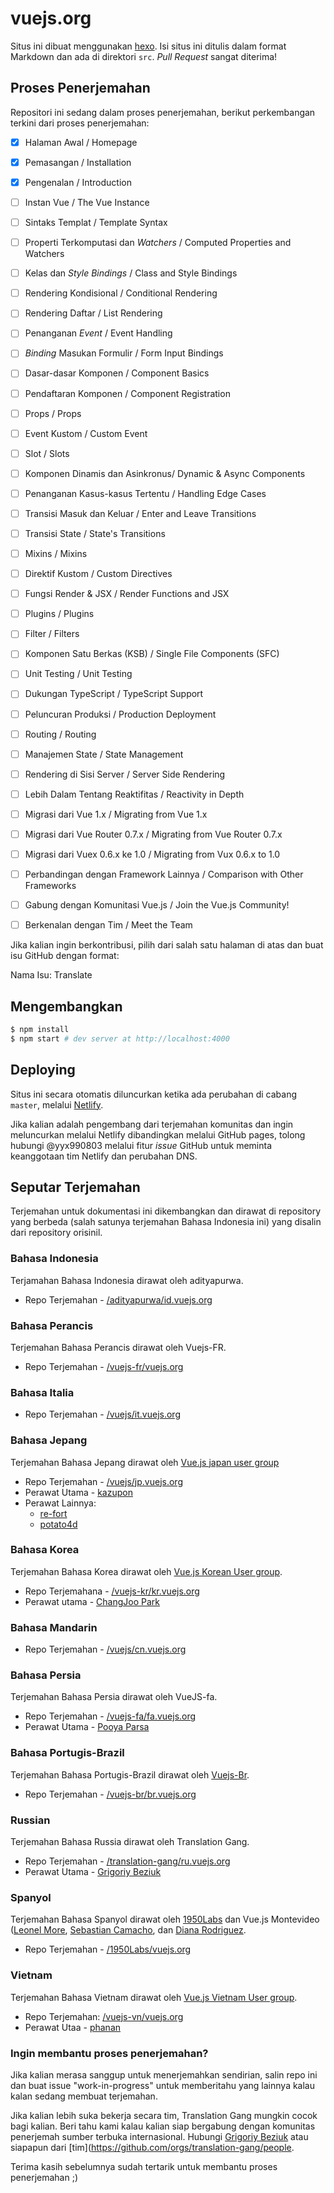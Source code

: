 # vuejs.org

Situs ini dibuat menggunakan [hexo](http://hexo.io/). Isi situs ini ditulis dalam format Markdown dan ada di direktori `src`. 
_Pull Request_ sangat diterima!

## Proses Penerjemahan

Repositori ini sedang dalam proses penerjemahan, berikut perkembangan terkini dari proses penerjemahan:

- [x] Halaman Awal / Homepage
- [x] Pemasangan / Installation
- [x] Pengenalan / Introduction
- [ ] Instan Vue / The Vue Instance
- [ ] Sintaks Templat / Template Syntax
- [ ] Properti Terkomputasi dan _Watchers_ / Computed Properties and Watchers
- [ ] Kelas dan _Style Bindings_ / Class and Style Bindings
- [ ] Rendering Kondisional / Conditional Rendering
- [ ] Rendering Daftar / List Rendering
- [ ] Penanganan _Event_ / Event Handling
- [ ] _Binding_ Masukan Formulir / Form Input Bindings
- [ ] Dasar-dasar Komponen / Component Basics

- [ ] Pendaftaran Komponen / Component Registration
- [ ] Props / Props
- [ ] Event Kustom / Custom Event
- [ ] Slot / Slots
- [ ] Komponen Dinamis dan Asinkronus/ Dynamic & Async Components 
- [ ] Penanganan Kasus-kasus Tertentu / Handling Edge Cases

- [ ] Transisi Masuk dan Keluar / Enter and Leave Transitions
- [ ] Transisi State / State's Transitions

- [ ] Mixins / Mixins 
- [ ] Direktif Kustom / Custom Directives
- [ ] Fungsi Render & JSX / Render Functions and JSX

- [ ] Plugins / Plugins
- [ ] Filter / Filters
- [ ] Komponen Satu Berkas (KSB) / Single File Components (SFC)
- [ ] Unit Testing / Unit Testing
- [ ] Dukungan TypeScript / TypeScript Support
- [ ] Peluncuran Produksi / Production Deployment

- [ ] Routing / Routing
- [ ] Manajemen State / State Management
- [ ] Rendering di Sisi Server / Server Side Rendering
- [ ] Lebih Dalam Tentang Reaktifitas / Reactivity in Depth

- [ ] Migrasi dari Vue 1.x / Migrating from Vue 1.x
- [ ] Migrasi dari Vue Router 0.7.x / Migrating from Vue Router 0.7.x
- [ ] Migrasi dari Vuex 0.6.x ke 1.0 / Migrating from Vux 0.6.x to 1.0
- [ ] Perbandingan dengan Framework Lainnya / Comparison with Other Frameworks
- [ ] Gabung dengan Komunitasi Vue.js / Join the Vue.js Community!
- [ ] Berkenalan dengan Tim / Meet the Team

Jika kalian ingin berkontribusi, pilih dari salah satu halaman di atas dan buat isu GitHub dengan format:

Nama Isu: Translate <nama-halaman>

## Mengembangkan

``` bash
$ npm install
$ npm start # dev server at http://localhost:4000
```

## Deploying

Situs ini secara otomatis diluncurkan ketika ada perubahan di cabang `master`, melalui [Netlify](https://www.netlify.com).

Jika kalian adalah pengembang dari terjemahan komunitas dan ingin meluncurkan melalui Netlify dibandingkan melalui GitHub pages, tolong hubungi @yyx990803 melalui fitur _issue_ GitHub untuk meminta keanggotaan tim Netlify dan perubahan DNS.

## Seputar Terjemahan

Terjemahan untuk dokumentasi ini dikembangkan dan dirawat di repository yang berbeda 
(salah satunya terjemahan Bahasa Indonesia ini) yang disalin dari repository orisinil.

### Bahasa Indonesia

Terjamahan Bahasa Indonesia dirawat oleh adityapurwa.

* Repo Terjemahan - [/adityapurwa/id.vuejs.org](https://github.com/adityapurwa/id.vuejs.org)

### Bahasa Perancis

Terjemahan Bahasa Perancis dirawat oleh Vuejs-FR.

* Repo Terjemahan - [/vuejs-fr/vuejs.org](https://github.com/vuejs-fr/vuejs.org)

### Bahasa Italia

* Repo Terjemahan - [/vuejs/it.vuejs.org](https://github.com/vuejs/it.vuejs.org)

### Bahasa Jepang

Terjemahan Bahasa Jepang dirawat oleh [Vue.js japan user group](https://github.com/vuejs-jp)

* Repo Terjemahan - [/vuejs/jp.vuejs.org](https://github.com/vuejs/jp.vuejs.org)
* Perawat Utama - [kazupon](https://github.com/kazupon)
* Perawat Lainnya:
    * [re-fort](https://github.com/re-fort)
    * [potato4d](https://github.com/potato4d)

### Bahasa Korea

Terjemahan Bahasa Korea dirawat oleh [Vue.js Korean User group](https://github.com/vuejs-kr).

* Repo Terjemahana - [/vuejs-kr/kr.vuejs.org](https://github.com/vuejs-kr/kr.vuejs.org)
* Perawat utama - [ChangJoo Park](https://github.com/ChangJoo-Park)

### Bahasa Mandarin

* Repo Terjemahan - [/vuejs/cn.vuejs.org](https://github.com/vuejs/cn.vuejs.org)

### Bahasa Persia

Terjemahan Bahasa Persia dirawat oleh VueJS-fa.

* Repo Terjemahan - [/vuejs-fa/fa.vuejs.org](https://github.com/vuejs-fa/fa.vuejs.org)
* Perawat Utama - [Pooya Parsa](https://github.com/pi0)

### Bahasa Portugis-Brazil

Terjemahan Bahasa Portugis-Brazil dirawat oleh [Vuejs-Br](https://github.com/vuejs-br).

* Repo Terjemahan - [/vuejs-br/br.vuejs.org](https://github.com/vuejs-br/br.vuejs.org)

### Russian

Terjemahan Bahasa Russia dirawat oleh Translation Gang.

* Repo Terjemahan - [/translation-gang/ru.vuejs.org](https://github.com/translation-gang/ru.vuejs.org)
* Perawat Utama - [Grigoriy Beziuk](https://gbezyuk.github.io)

### Spanyol

Terjemahan Bahasa Spanyol dirawat oleh [1950Labs](https://1950labs.com) dan Vue.js Montevideo
([Leonel More](https://twitter.com/leonelmore), [Sebastian Camacho](https://twitter.com/sxcamacho), dan [Diana Rodriguez](https://vue.beingadev.rocks).

* Repo Terjemahan - [/1950Labs/vuejs.org](https://github.com/1950Labs/vuejs.org)

### Vietnam

Terjemahan Bahasa Vietnam dirawat oleh [Vue.js Vietnam User group](https://github.com/vuejs-vn/).

* Repo Terjemahan: [/vuejs-vn/vuejs.org](https://github.com/vuejs-vn/vuejs.org)
* Perawat Utaa - [phanan](https://github.com/phanan)

### Ingin membantu proses penerjemahan?

Jika kalian merasa sanggup untuk menerjemahkan sendirian, salin repo ini dan buat issue "work-in-progress" untuk
memberitahu yang lainnya kalau kalan sedang membuat terjemahan.

Jika kalian lebih suka bekerja secara tim, Translation Gang mungkin cocok bagi kalian. Beri tahu kami kalau kalian
siap bergabung dengan komunitas penerjemah sumber terbuka internasional.
Hubungi [Grigoriy Beziuk](https://gbezyuk.github.io) atau siapapun dari [tim](https://github.com/orgs/translation-gang/people.

Terima kasih sebelumnya sudah tertarik untuk membantu proses penerjemahan ;)
